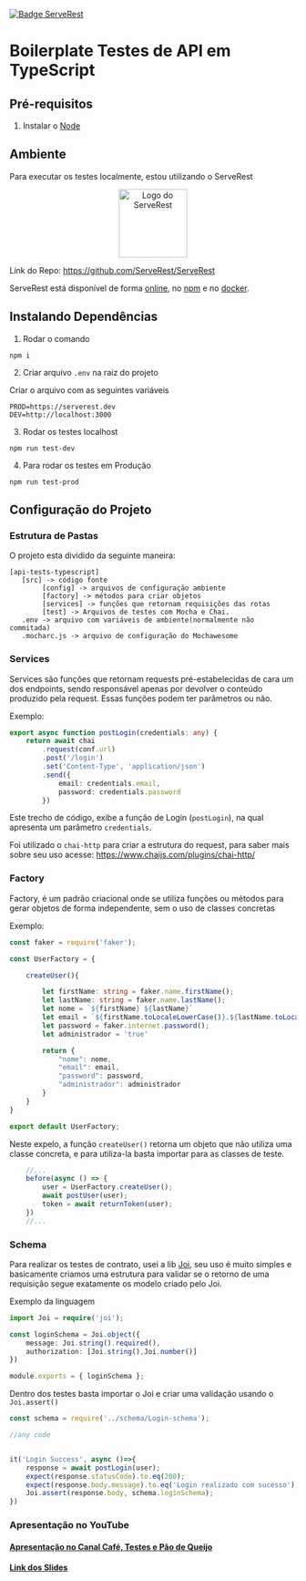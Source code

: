 [![Badge ServeRest](https://img.shields.io/badge/API-ServeRest-green)](https://github.com/ServeRest/ServeRest/)
# __Boilerplate Testes de API em TypeScript__


## __Pré-requisitos__
1. Instalar o [Node](https://nodejs.org/pt-br/)

## __Ambiente__
Para executar os testes localmente, estou utilizando o ServeRest

<p align="center">
 <img alt="Logo do ServeRest" src="https://user-images.githubusercontent.com/29241659/115161869-6a017e80-a076-11eb-9bbe-c391eff410db.png" height="120">
</p>

Link do Repo: https://github.com/ServeRest/ServeRest

 ServeRest está disponível de forma [online](https://serverest.dev), no [npm](https://www.npmjs.com/package/serverest) e no [docker](https://hub.docker.com/r/paulogoncalvesbh/serverest/).

## __Instalando Dependências__
1. Rodar o comando 
```
npm i
```
2. Criar arquivo `.env` na raiz do projeto

Criar o arquivo com as seguintes variáveis

```text
PROD=https://serverest.dev
DEV=http://localhost:3000
```

3. Rodar os testes localhost
```
npm run test-dev
````

4. Para rodar os testes em Produção
```
npm run test-prod
````

## __Configuração do Projeto__
### Estrutura de Pastas
O projeto esta dividido da seguinte maneira:

    [api-tests-typescript]
       [src] -> código fonte
            [config] -> arquivos de configuração ambiente
            [factory] -> métodos para criar objetos
            [services] -> funções que retornam requisições das rotas
            [test] -> Arquivos de testes com Mocha e Chai.
       .env -> arquivo com variáveis de ambiente(normalmente não commitada)
       .mocharc.js -> arquivo de configuração do Mochawesome
  

### __Services__
Services são funções que retornam requests pré-estabelecidas de cara um dos endpoints, sendo responsável apenas por devolver o conteúdo produzido pela request. Essas funções podem ter parâmetros ou não.

Exemplo:

``` ts
export async function postLogin(credentials: any) {
    return await chai
        .request(conf.url)
        .post('/login')
        .set('Content-Type', 'application/json')
        .send({
            email: credentials.email,
            password: credentials.password
        })
```

Este trecho de código, exibe a função de Login (`postLogin`), na qual apresenta um parâmetro `credentials`.

Foi utilizado o `chai-http` para criar a estrutura do request, para saber mais sobre seu uso acesse: https://www.chaijs.com/plugins/chai-http/

### __Factory__

Factory, é um padrão criacional onde se utiliza funções ou métodos para gerar objetos de forma independente, sem o uso de classes concretas

Exemplo:

```ts
const faker = require('faker');

const UserFactory = {

    createUser(){

        let firstName: string = faker.name.firstName();
        let lastName: string = faker.name.lastName();
        let nome = `${firstName} ${lastName}`
        let email = `${firstName.toLocaleLowerCase()}.${lastName.toLocaleLowerCase()}@email.com`
        let password = faker.internet.password();
        let administrador = 'true'

        return {
            "nome": nome,
            "email": email,
            "password": password,
            "administrador": administrador
        }
    }
}

export default UserFactory;
```

Neste expelo, a função `createUser()` retorna um objeto que não utiliza uma classe concreta, e para utiliza-la basta importar para as classes de teste.

```ts
    //...
    before(async () => {
        user = UserFactory.createUser();
        await postUser(user);
        token = await returnToken(user);
    })
    //...
```

### __Schema__

Para realizar os testes de contrato, usei a lib [Joi](https://joi.dev/api/), seu uso é muito simples e basicamente criamos uma estrutura para validar se o retorno de uma requisição segue exatamente os modelo criado pelo Joi.

Exemplo da linguagem

```ts
import Joi = require('joi');

const loginSchema = Joi.object({
    message: Joi.string().required(),
    authorization: [Joi.string(),Joi.number()]
})

module.exports = { loginSchema };
```

Dentro dos testes basta importar o Joi e criar uma validação usando o `Joi.assert()` 

```ts
const schema = require('../schema/Login-schema');

//any code


it('Login Success', async ()=>{       
    response = await postLogin(user);
    expect(response.statusCode).to.eq(200);
    expect(response.body.message).to.eq('Login realizado com sucesso');  
    Joi.assert(response.body, schema.loginSchema);
})
```

### Apresentação no YouTube 

#### [Apresentação no Canal Café, Testes e Pão de Queijo](https://www.youtube.com/watch?v=akz8WbZ5Dz4)

#### [Link dos Slides](https://docs.google.com/presentation/d/1u_LdkHvwRTdWfIPkjv53d1Xfn3uC296fRtmT7oQ8pmI/edit?usp=sharing)
